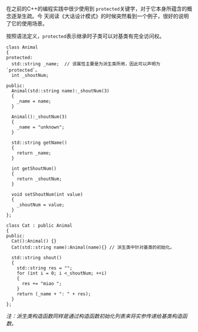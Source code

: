 在之前的C++的编程实践中很少使用到 `protected`关键字，对于它本身所蕴含的概念逐渐生疏。今
天阅读《大话设计模式》的时候突然看到一个例子，很好的说明了它的使用场景。

按照语法定义，`protected`表示继承时子类可以对基类有完全访问权。

```
class Animal
{
protected:
  std::string _name;  // 该属性主要是为派生类所用，因此可以声明为`protected`。
  int _shoutNum;

public:
  Animal(std::string name):_shoutNum(3)
  {
    _name = name;
  }

  Animal():_shoutNum(3)
  {
    _name = "unknown";
  }

  std::string getName()
  {
    return _name;
  }

  int getShoutNum()
  {
    return _shoutNum;
  }

  void setShoutNum(int value)
  {
    _shoutNum = value;
  }
};

class Cat : public Animal
{
public:
  Cat():Animal() {}
  Cat(std::string name):Animal(name){} // 派生类中针对基类的初始化。

  std::string shout()
  {
    std::string res = "";
    for (int i = 0; i <_shoutNum; ++i)
    {
      res += "miao ";
    }
    return (_name + ": " + res);
  }
};
```

*注：派生类构造函数同样是通过构造函数初始化列表来将实参传递给基类构造函数。*
